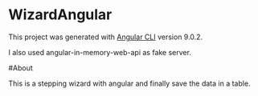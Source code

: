 # WizardAngular

This project was generated with [Angular CLI](https://github.com/angular/angular-cli) version 9.0.2.

I also used angular-in-memory-web-api as fake server.


#About

This is a stepping wizard with angular and finally save the data in a table.
